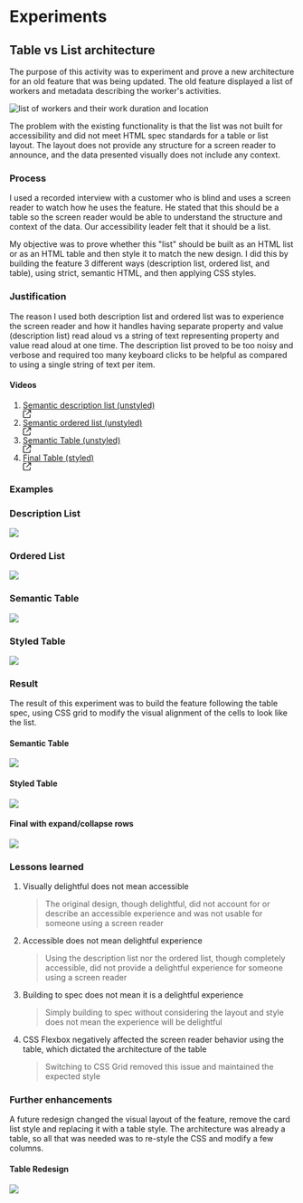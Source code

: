 # Experiments

## Table vs List architecture
The purpose of this activity was to experiment and prove a new architecture for an old feature that was being updated. The old feature displayed a list of workers and metadata describing the worker's activities.

<img src="../assets/images/table_or_list_orig.png" alt="list of workers and their work duration and location">

The problem with the existing functionality is that the list was not built for accessibility and did not meet HTML spec standards for a table or list layout. The layout does not provide any structure for a screen reader to announce, and the data presented visually does not include any context.

### Process

I used a recorded interview with a customer who is blind and uses a screen reader to watch how he uses the feature. He stated that this should be a table so the screen reader would be able to understand the structure and context of the data. Our accessibility leader felt that it should be a list.

My objective was to prove whether this "list" should be built as an HTML list or as an HTML table and then style it to match the new design. I did this by building the feature 3 different ways (description list, ordered list, and table), using strict, semantic HTML, and then applying CSS styles.

### Justification

The reason I used both description list and ordered list was to experience the screen reader and how it handles having separate property and value (description list) read aloud vs a string of text representing property and value read aloud at one time. The description list proved to be too noisy and verbose and required too many keyboard clicks to be helpful as compared to using a single string of text per item.

#### Videos
<ol>
    <li>
        <a href="https://drive.google.com/file/d/14qXV-1mY35f_3RBqDuY8rbHjw_FKeZj9/view?usp=sharing" target="_blank">Semantic description list (unstyled)</a>
        <div class="open-in-new-window-icon">
            <!-- arrow-up-right-from-square icon by Free Icons (https://free-icons.github.io/free-icons/) -->
            <svg xmlns="http://www.w3.org/2000/svg" height="1em" fill="currentColor" viewBox="0 0 512 512">
                <path d="M 304 24 Q 306 46 328 48 L 430 48 L 430 48 L 207 271 L 207 271 Q 193 288 207 305 Q 224 319 241 305 L 464 82 L 464 82 L 464 184 L 464 184 Q 466 206 488 208 Q 510 206 512 184 L 512 24 L 512 24 Q 510 2 488 0 L 328 0 L 328 0 Q 306 2 304 24 L 304 24 Z M 72 32 Q 41 33 21 53 L 21 53 L 21 53 Q 1 73 0 104 L 0 440 L 0 440 Q 1 471 21 491 Q 41 511 72 512 L 408 512 L 408 512 Q 439 511 459 491 Q 479 471 480 440 L 480 312 L 480 312 Q 478 290 456 288 Q 434 290 432 312 L 432 440 L 432 440 Q 430 462 408 464 L 72 464 L 72 464 Q 50 462 48 440 L 48 104 L 48 104 Q 50 82 72 80 L 200 80 L 200 80 Q 222 78 224 56 Q 222 34 200 32 L 72 32 L 72 32 Z" />
            </svg>
        </div>
    </li>
    <li>
        <a href="https://drive.google.com/file/d/1DKvfOHJ8Oexj1W0kCi5EgQFlZ_2Hz035/view?usp=sharing" target="_blank">Semantic ordered list (unstyled)</a>
        <div class="open-in-new-window-icon">
            <!-- arrow-up-right-from-square icon by Free Icons (https://free-icons.github.io/free-icons/) -->
            <svg xmlns="http://www.w3.org/2000/svg" height="1em" fill="currentColor" viewBox="0 0 512 512">
                <path d="M 304 24 Q 306 46 328 48 L 430 48 L 430 48 L 207 271 L 207 271 Q 193 288 207 305 Q 224 319 241 305 L 464 82 L 464 82 L 464 184 L 464 184 Q 466 206 488 208 Q 510 206 512 184 L 512 24 L 512 24 Q 510 2 488 0 L 328 0 L 328 0 Q 306 2 304 24 L 304 24 Z M 72 32 Q 41 33 21 53 L 21 53 L 21 53 Q 1 73 0 104 L 0 440 L 0 440 Q 1 471 21 491 Q 41 511 72 512 L 408 512 L 408 512 Q 439 511 459 491 Q 479 471 480 440 L 480 312 L 480 312 Q 478 290 456 288 Q 434 290 432 312 L 432 440 L 432 440 Q 430 462 408 464 L 72 464 L 72 464 Q 50 462 48 440 L 48 104 L 48 104 Q 50 82 72 80 L 200 80 L 200 80 Q 222 78 224 56 Q 222 34 200 32 L 72 32 L 72 32 Z" />
            </svg>
        </div>
    </li>
    <li>
        <a href="https://drive.google.com/file/d/1sWE4BQ752GY3LWBaN19Ym0NjyyqXE5Ym/view?usp=sharing" target="_blank">Semantic Table (unstyled)</a>
        <div class="open-in-new-window-icon">
            <!-- arrow-up-right-from-square icon by Free Icons (https://free-icons.github.io/free-icons/) -->
            <svg xmlns="http://www.w3.org/2000/svg" height="1em" fill="currentColor" viewBox="0 0 512 512">
                <path d="M 304 24 Q 306 46 328 48 L 430 48 L 430 48 L 207 271 L 207 271 Q 193 288 207 305 Q 224 319 241 305 L 464 82 L 464 82 L 464 184 L 464 184 Q 466 206 488 208 Q 510 206 512 184 L 512 24 L 512 24 Q 510 2 488 0 L 328 0 L 328 0 Q 306 2 304 24 L 304 24 Z M 72 32 Q 41 33 21 53 L 21 53 L 21 53 Q 1 73 0 104 L 0 440 L 0 440 Q 1 471 21 491 Q 41 511 72 512 L 408 512 L 408 512 Q 439 511 459 491 Q 479 471 480 440 L 480 312 L 480 312 Q 478 290 456 288 Q 434 290 432 312 L 432 440 L 432 440 Q 430 462 408 464 L 72 464 L 72 464 Q 50 462 48 440 L 48 104 L 48 104 Q 50 82 72 80 L 200 80 L 200 80 Q 222 78 224 56 Q 222 34 200 32 L 72 32 L 72 32 Z" />
            </svg>
        </div>
    </li>
    <li>
        <a href="https://drive.google.com/file/d/1C0A5lnI6yVoTdY-TwUvW-YPLyi16QsO4/view?usp=sharing" target="_blank">Final Table (styled)</a>
        <div class="open-in-new-window-icon">
            <!-- arrow-up-right-from-square icon by Free Icons (https://free-icons.github.io/free-icons/) -->
            <svg xmlns="http://www.w3.org/2000/svg" height="1em" fill="currentColor" viewBox="0 0 512 512">
                <path d="M 304 24 Q 306 46 328 48 L 430 48 L 430 48 L 207 271 L 207 271 Q 193 288 207 305 Q 224 319 241 305 L 464 82 L 464 82 L 464 184 L 464 184 Q 466 206 488 208 Q 510 206 512 184 L 512 24 L 512 24 Q 510 2 488 0 L 328 0 L 328 0 Q 306 2 304 24 L 304 24 Z M 72 32 Q 41 33 21 53 L 21 53 L 21 53 Q 1 73 0 104 L 0 440 L 0 440 Q 1 471 21 491 Q 41 511 72 512 L 408 512 L 408 512 Q 439 511 459 491 Q 479 471 480 440 L 480 312 L 480 312 Q 478 290 456 288 Q 434 290 432 312 L 432 440 L 432 440 Q 430 462 408 464 L 72 464 L 72 464 Q 50 462 48 440 L 48 104 L 48 104 Q 50 82 72 80 L 200 80 L 200 80 Q 222 78 224 56 Q 222 34 200 32 L 72 32 L 72 32 Z" />
            </svg>
        </div>
    </li>
</ol>

### Examples

<div class="container-row">
    <div class="experiment-image-container">
        <h3>Description List</h3>
        <img src="../assets/images/description_list.png">
    </div>
    <div class="experiment-image-container">
        <h3>Ordered List</h3>
        <img src="../assets/images/ordered_list.png">
    </div>
    <div class="experiment-image-container">
        <h3>Semantic Table</h3>
        <img src="../assets/images/semantic_table.png">
    </div>
    <div class="experiment-image-container">
        <h3>Styled Table</h3>
        <img src="../assets/images/styled_table.png">
    </div>
</div>

### Result
The result of this experiment was to build the feature following the table spec, using CSS grid to modify the visual alignment of the cells to look like the list.

<div class="experiment-image-container">
    <h4>Semantic Table</h4>
    <img src="../assets/images/semantic_table.png">
</div>
<div class="experiment-image-container">
    <h4>Styled Table</h4>
    <img src="../assets/images/styled_table.png">
</div>
<div class="experiment-image-container">
    <h4>Final with expand/collapse rows</h4>
    <img src="../assets/images/table_or_list_final.png">
</div>

### Lessons learned
1. Visually delightful does not mean accessible
    > The original design, though delightful, did not account for or describe an accessible experience and was not usable for someone using a screen reader
2. Accessible does not mean delightful experience
    > Using the description list nor the ordered list, though completely accessible, did not provide a delightful experience for someone using a screen reader
3. Building to spec does not mean it is a delightful experience
    > Simply building to spec without considering the layout and style does not mean the experience will be delightful
4. CSS Flexbox negatively affected the screen reader behavior using the table, which dictated the architecture of the table
    > Switching to CSS Grid removed this issue and maintained the expected style

### Further enhancements

A future redesign changed the visual layout of the feature, remove the card list style and replacing it with a table style. The architecture was already a table, so all that was needed was to re-style the CSS and modify a few columns.

<div class="experiment-image-container">
    <h4>Table Redesign</h4>
    <img src="../assets/images/table_or_list_redesign.png">
</div>